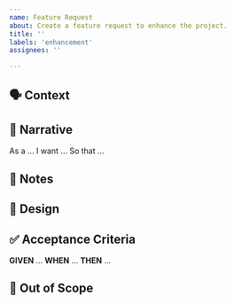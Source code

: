 ```yaml
---
name: Feature Request
about: Create a feature request to enhance the project.
title: ''
labels: 'enhancement'
assignees: ''

---
```


## 🗣 Context

<!-- Describe the context... -->

## 💬 Narrative

As a ...
I want ...
So that ...

## 📝 Notes

<!-- Provide additional notes... -->

## 🎨 Design

<!-- Provide design example, screenshot, text input/output etc -->

## ✅ Acceptance Criteria

**GIVEN** ...
**WHEN** ...
**THEN** ...

## 🚫 Out of Scope

<!-- Describe what is out of scope -->

